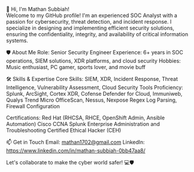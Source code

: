 👋 Hi, I'm Mathan Subbiah!  
Welcome to my GitHub profile! I'm an experienced SOC Analyst with a passion for cybersecurity, threat detection, and incident response. I specialize in designing and implementing efficient security solutions, ensuring the confidentiality, integrity, and availability of critical information systems.

🛡️ About Me
Role: Senior Security Engineer
Experience: 6+ years in SOC operations, SIEM solutions, XDR platforms, and cloud security
Hobbies: Music enthusiast, PC gamer, sports lover, and movie buff

🛠️ Skills & Expertise
Core Skills: SIEM, XDR, Incident Response, Threat Intelligence, Vulnerability Assessment, Cloud Security
Tools Proficiency:
Splunk, ArcSight, Cortex XDR, Cofense
Defender for Cloud, Immuniweb, Qualys
Trend Micro OfficeScan, Nessus, Nexpose
Regex Log Parsing, Firewall Configuration

Certifications:
Red Hat (RHCSA, RHCE, OpenShift Admin, Ansible Automation)
Cisco CCNA
Splunk Enterprise Administration and Troubleshooting
Certified Ethical Hacker (CEH)

📫 Get in Touch
Email: mathan1702@gmail.com
LinkedIn: https://www.linkedin.com/in/mathan-subbiah-0bb47aa8/

Let's collaborate to make the cyber world safer! 💻🛡️
